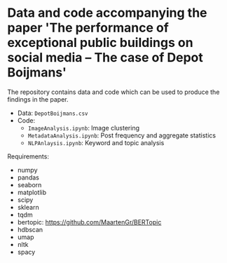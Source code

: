 # Data and code accompanying the paper 'The performance of exceptional public buildings on social media – The case of Depot Boijmans'

The repository contains data and code which can be used to produce the findings in the paper.
- Data: `DepotBoijmans.csv`
- Code: 
	- `ImageAnalysis.ipynb`: Image clustering
	- `MetadataAnalysis.ipynb`: Post frequency and aggregate statistics
	- `NLPAnlaysis.ipynb`: Keyword and topic analysis

Requirements:
- numpy 
- pandas
- seaborn
- matplotlib
- scipy
- sklearn
- tqdm
- bertopic: https://github.com/MaartenGr/BERTopic
- hdbscan
- umap
- nltk
- spacy
